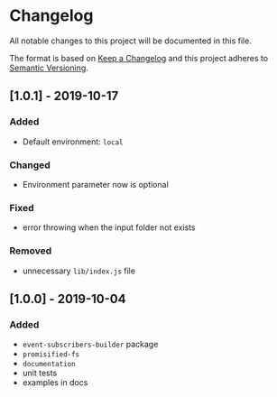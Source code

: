 # Changelog

All notable changes to this project will be documented in this file.

The format is based on [Keep a Changelog](http://keepachangelog.com/en/1.0.0/)
and this project adheres to [Semantic Versioning](http://semver.org/spec/v2.0.0.html).

## [1.0.1] - 2019-10-17
### Added
- Default environment: `local`

### Changed
- Environment parameter now is optional

### Fixed
- error throwing when the input folder not exists

### Removed
- unnecessary `lib/index.js` file

## [1.0.0] - 2019-10-04
### Added
- `event-subscribers-builder` package
- `promisified-fs`
- `documentation`
- unit tests
- examples in docs